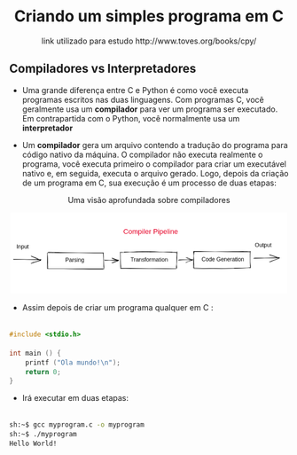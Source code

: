 <h1 align="center">
Criando um simples programa em C
</h1>

<p align="center"> link utilizado para estudo http://www.toves.org/books/cpy/ </p>

<h2>Compiladores vs Interpretadores</h2>

* Uma grande diferença entre C e Python é como você executa programas escritos nas duas linguagens. Com programas C, você geralmente usa um **compilador** para ver um programa ser executado. Em contrapartida com o Python, você normalmente usa um **interpretador**

* Um **compilador** gera um arquivo contendo a tradução do programa para código nativo da máquina. O compilador não executa realmente o programa, você executa primeiro o compilador para criar um executável nativo e, em seguida, executa o arquivo gerado. Logo, depois da criação de um programa em C, sua execução é um processo de duas etapas:

<p align="center"> Uma visão aprofundada sobre compiladores </p>

<p align="center">
    <img width="500" src="./assets/img/compiler.png" />
</p>

* Assim depois de criar um programa qualquer em C :
```c

#include <stdio.h>

int main () {
    printf ("Ola mundo!\n");
    return 0;
}

```
* Irá executar em duas etapas:
```bash

sh:~$ gcc myprogram.c -o myprogram
sh:~$ ./myprogram
Hello World!

```
